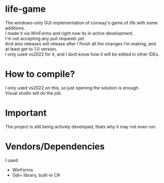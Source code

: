 # life-game
The windows-only GUI implementation of conway's game of life with some additions.  
I made it via WinForms and right now its in active development.  
I'm not accepting any pull requests yet.  
And also releases will release after I finish all the changes I'm making, and at least get to 1.0 version.  
I only used vs2022 for it, and I dont know how it will be edited in other IDEs.

# How to compile?
I only used vs2022 on this, so just opening the solution is enough.  
Visual studio will do the job.  

# Important
The project is still being actively developed, thats why it may not even run.  

# Vendors/Dependencies
I used:
* WinForms
* Gdi+ library, built-in C#

